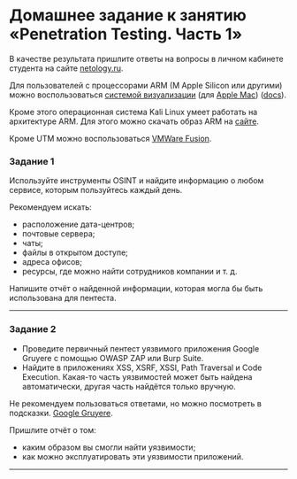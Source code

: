 # Домашнее задание к занятию «Penetration Testing. Часть 1»

В качестве результата пришлите ответы на вопросы в личном кабинете студента на сайте [netology.ru](https://netology.ru/).

Для пользователей с процессорами ARM (M Apple Silicon или другими) можно воспользоваться [системой визуализации](https://www.qemu.org/) (для [Apple Mac](https://github.com/utmapp/UTM)) ([docs](https://docs.getutm.app/)). 

Кроме этого операционная система Kali Linux умеет работать на архитектуре ARM. Для этого можно скачать образ ARM на [сайте](https://www.kali.org/get-kali/#kali-platforms). 

Кроме UTM можно воспользоваться [VMWare Fusion](https://www.vmware.com/products/desktop-hypervisor/workstation-and-fusion). 


### Задание 1

Используйте инструменты OSINT и найдите информацию о любом сервисе, которым пользуйтесь каждый день. 

Рекомендуем искать: 
- расположение дата-центров;
- почтовые сервера;
- чаты;
- файлы в открытом доступе;
- адреса офисов;
- ресурсы, где можно найти сотрудников компании и т. д.

Напишите отчёт о найденной информации, которая могла бы быть использована для пентеста.

------

### Задание 2

- Проведите первичный пентест уязвимого приложения Google Gruyere с помощью OWASP ZAP или Burp Suite. 
- Найдите в приложениях XSS, XSRF, XSSI, Path Traversal и Code Execution. Какая-то часть уязвимостей может быть найдена автоматически, другая часть найдётся только вручную. 

Не рекомендуем пользоваться ответами, но можно посмотреть в подсказки.
[Google Gruyere](https://google-gruyere.appspot.com/).

Пришлите отчёт о том:
- каким образом вы смогли найти уязвимости;
- как можно эксплуатировать эти уязвимости приложений.

------


